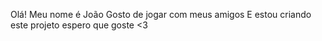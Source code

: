 Olá! Meu nome é João
Gosto de jogar com meus amigos
E estou criando este projeto
espero que goste <3

